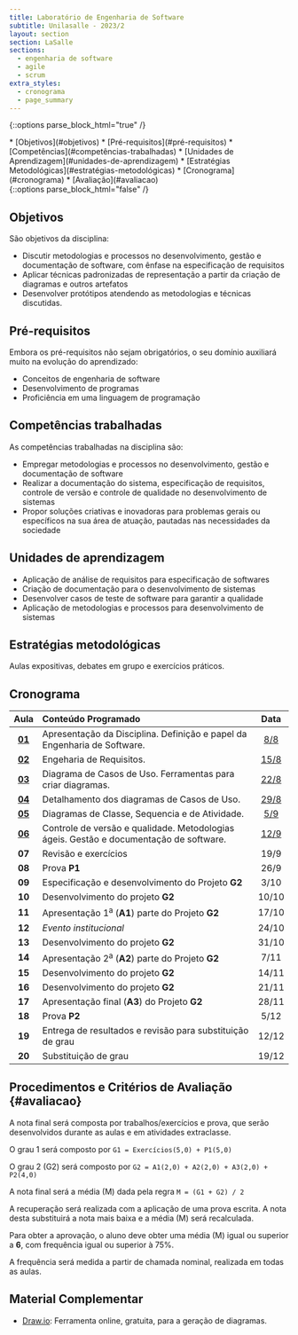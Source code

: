 ```yaml
---
title: Laboratório de Engenharia de Software
subtitle: Unilasalle - 2023/2
layout: section
section: LaSalle
sections:
  - engenharia de software
  - agile
  - scrum
extra_styles:
  - cronograma
  - page_summary
---
```

{::options parse_block_html="true" /}
<div id="page_summary">
* [Objetivos](#objetivos)
* [Pré-requisitos](#pré-requisitos)
* [Competências](#competências-trabalhadas)
* [Unidades de Aprendizagem](#unidades-de-aprendizagem)
* [Estratégias Metodológicas](#estratégias-metodológicas)
* [Cronograma](#cronograma) 
* [Avaliação](#avaliacao)
</div>
{::options parse_block_html="false" /}

## Objetivos

São objetivos da disciplina:

* Discutir metodologias e processos no desenvolvimento, gestão e documentação de software, com ênfase na especificação de requisitos
* Aplicar técnicas padronizadas de representação a partir da criação de diagramas e outros artefatos
* Desenvolver protótipos atendendo as metodologias e técnicas discutidas.


## Pré-requisitos

Embora os pré-requisitos não sejam obrigatórios, o seu domínio auxiliará muito na evolução do aprendizado:

* Conceitos de engenharia de software
* Desenvolvimento de programas
* Proficiência em uma linguagem de programação


## Competências trabalhadas

As competências trabalhadas na disciplina são:

 * Empregar metodologias e processos no desenvolvimento, gestão e documentação de software
* Realizar a documentação do sistema, especificação de requisitos, controle de versão e controle de qualidade no desenvolvimento de sistemas
* Propor soluções criativas e inovadoras para problemas gerais ou específicos na sua área de atuação, pautadas nas necessidades da sociedade


## Unidades de aprendizagem

* Aplicação de análise de requisitos para especificação de softwares
* Criação de documentação para o desenvolvimento de sistemas
* Desenvolver casos de teste de software para garantir a qualidade
* Aplicação de metodologias e processos para desenvolvimento de sistemas

## Estratégias metodológicas

Aulas expositivas, debates em grupo e exercícios práticos.

## Cronograma

| Aula | Conteúdo Programado | Data |
| :--: | :------------------ | :--: |
| [**01**](lectures/engswlab/lecture-01) | Apresentação da Disciplina. Definição e papel da Engenharia de Software. | [8/8](lectures/engswlab/lecture-01) |
| [**02**](lectures/engswlab/lecture-02) | Engeharia de Requisitos. | [15/8](lectures/engswlab/lecture-02) |
| [**03**](lectures/engswlab/lecture-03) | Diagrama de Casos de Uso. Ferramentas para criar diagramas. | [22/8](lectures/engswlab/lecture-03) |
| [**04**](lectures/engswlab/lecture-04) | Detalhamento dos diagramas de Casos de Uso. | [29/8](lectures/engswlab/lecture-04) |
| [**05**](lectures/engswlab/lecture-05) | Diagramas de Classe, Sequencia e de Atividade. | [5/9](lectures/engswlab/lecture-05) |
| [**06**](lectures/engswlab/lecture-06) | Controle de versão e qualidade. Metodologias ágeis. Gestão e documentação de software. | [12/9](lectures/engswlab/lecture-06) |
| **07** | Revisão e exercícios | 19/9 |
| **08** | Prova **P1** | 26/9 |
| **09** | Especificação e desenvolvimento do Projeto **G2** | 3/10 |
| **10** | Desenvolvimento do projeto **G2** | 10/10 |
| **11** | Apresentação 1<sup>a</sup> (**A1**) parte do Projeto **G2** | 17/10 |
| **12** | _Evento institucional_ | 24/10 |
| **13** | Desenvolvimento do projeto **G2**  | 31/10 |
| **14** | Apresentação 2<sup>a</sup> (**A2**) parte do Projeto **G2** | 7/11 |
| **15** | Desenvolvimento do projeto **G2**   | 14/11 |
| **16** | Desenvolvimento do projeto **G2** | 21/11 |
| **17** | Apresentação final (**A3**) do Projeto **G2** | 28/11 |
| **18** | Prova **P2** | 5/12 |
| **19** | Entrega de resultados e revisão para substituição de grau | 12/12 |
| **20** | Substituição de grau | 19/12 |


## Procedimentos e Critérios de Avaliação {#avaliacao}

A nota final será composta por trabalhos/exercícios e prova, que serão desenvolvidos durante as aulas e em atividades extraclasse.

O grau 1 será composto por `G1 = Exercícios(5,0) + P1(5,0)`

O grau 2 (G2) será composto por `G2 = A1(2,0) + A2(2,0) + A3(2,0) + P2(4,0)`

A nota final será a média (M) dada pela regra `M = (G1 + G2) / 2`

A recuperação será realizada com a aplicação de uma prova escrita. A nota desta substituirá a nota mais baixa e a média (M) será recalculada.

Para obter a aprovação, o aluno deve obter uma média (M) igual ou superior a **6**, com frequência igual ou superior à 75%.

A frequência será medida a partir de chamada nominal, realizada em todas as aulas.

## Material Complementar

* [Draw.io](https://app.diagrams.net/): Ferramenta online, gratuita, para a geração de diagramas.
